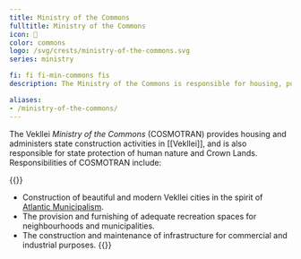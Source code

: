 ```yaml
---
title: Ministry of the Commons
fulltitle: Ministry of the Commons
icon: 🏡
color: commons
logo: /svg/crests/ministry-of-the-commons.svg
series: ministry

fi: fi fi-min-commons fis
description: The Ministry of the Commons is responsible for housing, public spaces, transport and urban development.

aliases:
- /ministry-of-the-commons/
---
```

The Vekllei *Ministry of the Commons* (COSMOTRAN) provides housing and administers state construction activities in [[Vekllei]], and is also responsible for state protection of human nature and Crown Lands. Responsibilities of COSMOTRAN include:

{{<note panel>}}
* Construction of beautiful and modern Vekllei cities in the spirit of [Atlantic Municipalism](/vekllei/#atlantic-municipalism).
* The provision and furnishing of adequate recreation spaces for neighbourhoods and municipalities.
* The construction and maintenance of infrastructure for commercial and industrial purposes.
{{</note>}}